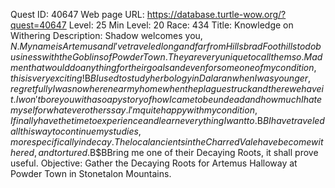 Quest ID: 40647
Web page URL: https://database.turtle-wow.org/?quest=40647
Level: 25
Min Level: 20
Race: 434
Title: Knowledge on Withering
Description: Shadow welcomes you, $N. My name is Artemus and I've traveled long and far from Hillsbrad Foothills to do business with the Goblins of Powder Town. They are very unique to call them so. Madmen that would do anything for their goals and even for someone of my condition, this is very exciting!$B$BI used to study herbology in Dalaran when I was younger, regretfully I was nowhere near my home when the plague struck and there we have it. I won't bore you with a soapy story of how I came to be undead and how much I hate myself or whatever others say. I'm quite happy with my condition, I finally have the time to experience and learn everything I want to.$B$BI have traveled all this way to continue my studies, more specifically in decay. The local ancients in the Charred Vale have become withered, and tortured.$B$BBring me one of their Decaying Roots, it shall prove useful.
Objective: Gather the Decaying Roots for Artemus Halloway at Powder Town in Stonetalon Mountains.
